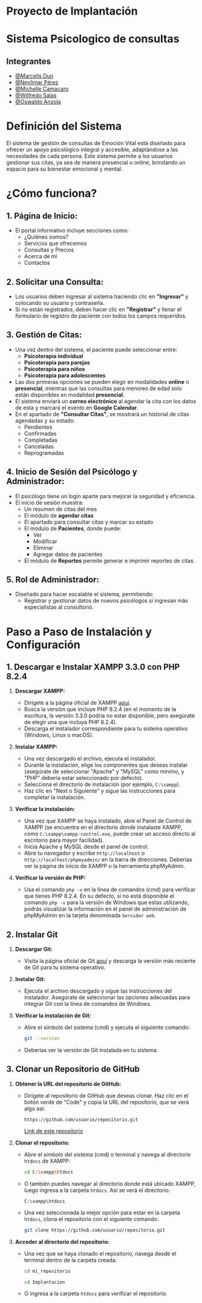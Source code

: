 
# Proyecto de Implantación

# Sistema Psicologico de consultas


## Integrantes

- [@Marcelis Dun](https://github.com/duma12322)
- [@Neylimar Pérez](https://github.com/Neylimar18)
- [@Michelle Camacaro](https://github.com/#)
- [@Wilfredo Salas](https://github.com/#)
- [@Oswaldo Anzola](https://github.com/rapanuti)

# Definición del Sistema
El sistema de gestión de consultas de Emoción Vital está diseñado para ofrecer un apoyo psicológico integral y accesible, adaptándose a las necesidades de cada persona. Este sistema permite a los usuarios gestionar sus citas, ya sea de manera presencial u online, brindando un espacio para su bienestar emocional y mental.

# ¿Cómo funciona?

## 1. Página de Inicio:
- El portal informativo incluye secciones como:
  - ¿Quiénes somos?
  - Servicios que ofrecemos
  - Consultas y Precios
  - Acerca de mí
  - Contactos

## 2. Solicitar una Consulta:
- Los usuarios deben ingresar al sistema haciendo clic en **"Ingresar"** y colocando su usuario y contraseña.
- Si no están registrados, deben hacer clic en **"Registrar"** y llenar el formulario de registro de paciente con todos los campos requeridos.

## 3. Gestión de Citas:
- Una vez dentro del sistema, el paciente puede seleccionar entre:
  - **Psicoterapia individual**
  - **Psicoterapia para parejas**
  - **Psicoterapia para niños**
  - **Psicoterapia para adolescentes**
- Las dos primeras opciones se pueden elegir en modalidades **online** o **presencial**, mientras que las consultas para menores de edad solo están disponibles en modalidad **presencial**.
- El sistema enviará un **correo electrónico** al agendar la cita con los datos de esta y marcará el evento en **Google Calendar**.
- En el apartado de **"Consultar Citas"**, se mostrará un historial de citas agendadas y su estado:
  - Pendientes
  - Confirmadas
  - Completadas
  - Canceladas
  - Reprogramadas

## 4. Inicio de Sesión del Psicólogo y Administrador:
- El psicólogo tiene un login aparte para mejorar la seguridad y eficiencia.
- El inicio de sesión muestra:
  - Un resumen de citas del mes
  - El módulo de **agendar citas**
  - El apartado para consultar citas y marcar su estado
  - El módulo de **Pacientes**, donde puede:
    - Ver
    - Modificar
    - Eliminar
    - Agregar datos de pacientes
  - El módulo de **Reportes** permite generar e imprimir reportes de citas.

## 5. Rol de Administrador:
- Diseñado para hacer escalable el sistema, permitiendo:
  - Registrar y gestionar datos de nuevos psicólogos si ingresan más especialistas al consultorio.

# Paso a Paso de Instalación y Configuración

## 1. Descargar e Instalar XAMPP 3.3.0 con PHP 8.2.4

1. **Descargar XAMPP:**
   - Dirígete a la página oficial de XAMPP [aquí](https://www.apachefriends.org/es/download.html?form=MG0AV3).
   - Busca la versión que incluye PHP 8.2.4 (en el momento de la escritura, la versión 3.3.0 podría no estar disponible, pero asegúrate de elegir una que incluya PHP 8.2.4).
   - Descarga el instalador correspondiente para tu sistema operativo (Windows, Linux o macOS).

2. **Instalar XAMPP:**
   - Una vez descargado el archivo, ejecuta el instalador.
   - Durante la instalación, elige los componentes que deseas instalar (asegúrate de seleccionar "Apache" y "MySQL" como mínimo, y "PHP" debería estar seleccionado por defecto).
   - Selecciona el directorio de instalación (por ejemplo, `C:\xampp`).
   - Haz clic en "Next o Siguiente" y sigue las instrucciones para completar la instalación.

3. **Verificar la instalación:**
   - Una vez que XAMPP se haya instalado, abre el Panel de Control de XAMPP (se encuentra en el directorio donde instalaste XAMPP, como `C:\xampp\xampp-control.exe`, puede crear un acceso directo al escritorio para mayor facilidad).
   - Inicia Apache y MySQL desde el panel de control.
   - Abre tu navegador y escribe `http://localhost` o `http://localhost/phpmyadmin/` en la barra de direcciones. Deberías ver la página de inicio de XAMPP o la herramienta phpMyAdmin.

4. **Verificar la versión de PHP:**
   - Usa el comando `php -v` en la línea de comandos (cmd) para verificar que tienes PHP 8.2.4. En su defecto, si no está disponible el comando `php -v` para la versión de Windows que estas utilizando, podrás visualizar la información en el panel de administración de phpMyAdmin en la tarjeta denominada `Servidor web`.

## 2. Instalar Git

1. **Descargar Git:**
   - Visita la página oficial de Git [aquí](https://git-scm.com/downloads) y descarga la versión más reciente de Git para tu sistema operativo.

2. **Instalar Git:**
   - Ejecuta el archivo descargado y sigue las instrucciones del instalador. Asegúrate de seleccionar las opciones adecuadas para integrar Git con la línea de comandos de Windows.

3. **Verificar la instalación de Git:**
   - Abre el símbolo del sistema (cmd) y ejecuta el siguiente comando:
     ```sh
     git --version
     ```
   - Deberías ver la versión de Git instalada en tu sistema.

## 3. Clonar un Repositorio de GitHub

1. **Obtener la URL del repositorio de GitHub:**
   - Dirígete al repositorio de GitHub que deseas clonar. Haz clic en el botón verde de "Code" y copia la URL del repositorio, que se verá algo así:
     ```plaintext
     https://github.com/usuario/repositorio.git
     ```
     [Link de este repositorio](https://github.com/duma12322/Implantacion)

2. **Clonar el repositorio:**
   - Abre el símbolo del sistema (cmd) o terminal y navega al directorio `htdocs` de XAMPP:
     ```sh
     cd C:\xampp\htdocs
     ```
   - O también puedes navegar al directorio donde está ubicado XAMPP, luego ingresa a la carpeta `htdocs`. Así se verá el directorio:
     ```plaintext
     C:\xampp\htdocs
     ```
   - Una vez seleccionada la mejor opción para estar en la carpeta `htdocs`, clona el repositorio con el siguiente comando:
     ```sh
     git clone https://github.com/usuario/repositorio.git
     ```

3. **Acceder al directorio del repositorio:**
   - Una vez que se haya clonado el repositorio, navega desde el terminal dentro de la carpeta creada:
     ```sh
     cd mi_repositorio
     ```
     ```sh
     cd Implantacion
     ```
   - O ingresa a la carpeta `htdocs` para verificar el repositorio.
